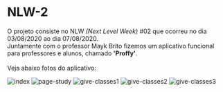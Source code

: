 # NLW-2

<p>O projeto consiste no NLW <i>(Next Level Week)</i> #02 que ocorreu no dia 03/08/2020 ao dia 07/08/2020.<br>
  Juntamente com o professor Mayk Brito fizemos um aplicativo funcional para professores e alunos, chamado <b>'Proffy'</b>.<br>
  <br>
  Veja abaixo fotos do aplicativo:
</p>

<img alt="index" src="https://user-images.githubusercontent.com/56356671/90261331-2ee1e800-de23-11ea-8515-6fad6b6fd8fc.png">

<img alt="page-study" src="https://user-images.githubusercontent.com/56356671/90298266-f9abb900-de67-11ea-8f0d-c1bdc74be7fa.png"> 

<img alt="give-classes1" src="https://user-images.githubusercontent.com/56356671/90298249-d97bfa00-de67-11ea-9301-587618488969.png">

<img alt="give-classes2" src="https://user-images.githubusercontent.com/56356671/90298278-0b8d5c00-de68-11ea-8010-5aa1d48ecfb2.png">

<img alt="give-classes3" src="https://user-images.githubusercontent.com/56356671/90298281-0d571f80-de68-11ea-9fdf-c79124cbe569.png">
